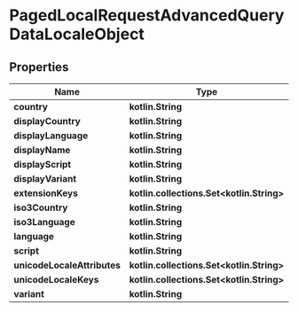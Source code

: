 
# PagedLocalRequestAdvancedQueryDataLocaleObject

## Properties
| Name | Type | Description | Notes |
| ------------ | ------------- | ------------- | ------------- |
| **country** | **kotlin.String** |  |  [optional] |
| **displayCountry** | **kotlin.String** |  |  [optional] |
| **displayLanguage** | **kotlin.String** |  |  [optional] |
| **displayName** | **kotlin.String** |  |  [optional] |
| **displayScript** | **kotlin.String** |  |  [optional] |
| **displayVariant** | **kotlin.String** |  |  [optional] |
| **extensionKeys** | **kotlin.collections.Set&lt;kotlin.String&gt;** |  |  [optional] |
| **iso3Country** | **kotlin.String** |  |  [optional] |
| **iso3Language** | **kotlin.String** |  |  [optional] |
| **language** | **kotlin.String** |  |  [optional] |
| **script** | **kotlin.String** |  |  [optional] |
| **unicodeLocaleAttributes** | **kotlin.collections.Set&lt;kotlin.String&gt;** |  |  [optional] |
| **unicodeLocaleKeys** | **kotlin.collections.Set&lt;kotlin.String&gt;** |  |  [optional] |
| **variant** | **kotlin.String** |  |  [optional] |



